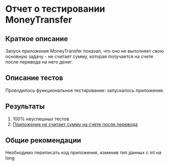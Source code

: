# Отчет о тестировании MoneyTransfer

## Краткое описание
Запуск приложения MoneyTransfer показал, что оно не выполняет свою основную задачу - не считает сумму, которая получается на счете после перевода на него денег.

## Описание тестов

Проводилось функциональное тестирование: запускалось приложение.

## Результаты

1. 100% неуспешных тестов
1. [Приложение не считает сумму на счете после перевода](https://github.com/pullulus/MoneyTransfer/issues/1)

## Общие рекомендации

Необходимо переписать код приложения, изменив тип данных с int на long